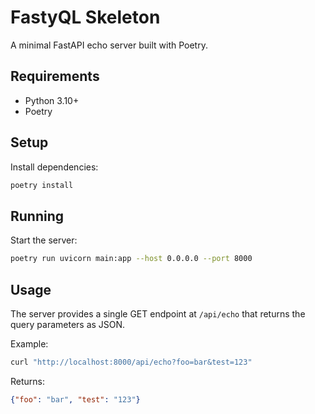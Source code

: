 # FastyQL Skeleton

A minimal FastAPI echo server built with Poetry.

## Requirements

- Python 3.10+
- Poetry

## Setup

Install dependencies:
```bash
poetry install
```

## Running

Start the server:
```bash
poetry run uvicorn main:app --host 0.0.0.0 --port 8000
```

## Usage

The server provides a single GET endpoint at `/api/echo` that returns the query parameters as JSON.

Example:
```bash
curl "http://localhost:8000/api/echo?foo=bar&test=123"
```

Returns:
```json
{"foo": "bar", "test": "123"}
```

